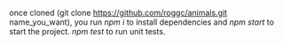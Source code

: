 once cloned (git clone https://github.com/roggc/animals.git name_you_want), you run *npm i* to install dependencies and *npm start* to start the project. *npm test* to run unit tests.